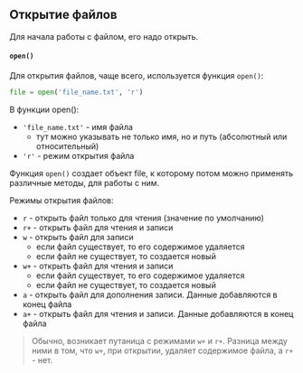 ## Открытие файлов

Для начала работы с файлом, его надо открыть.

#### `open()`

Для открытия файлов, чаще всего, используется функция `open()`:

```python
file = open('file_name.txt', 'r')
```

В функции open\(\):

* `'file_name.txt'` - имя файла
  * тут можно указывать не только имя, но и путь \(абсолютный или относительный\) 
* `'r'` - режим открытия файла

Функция `open()` создает объект file, к которому потом можно применять различные методы, для работы с ним.

Режимы открытия файлов:

* `r` - открыть файл только для чтения \(значение по умолчанию\)
* `r+` - открыть файл для чтения и записи
* `w` - открыть файл для записи
  * если файл существует, то его содержимое удаляется
  * если файл не существует, то создается новый
* `w+` - открыть файл для чтения и записи
  * если файл существует, то его содержимое удаляется
  * если файл не существует, то создается новый
* `a` - открыть файл для дополнения записи. Данные добавляются в конец файла
* `a+` - открыть файл для чтения и записи. Данные добавляются в конец файла

> Обычно, возникает путаница с режимами `w+` и `r+`. Разница между ними в том, что `w+`, при открытии, удаляет содержимое файла, а `r+` - нет.



